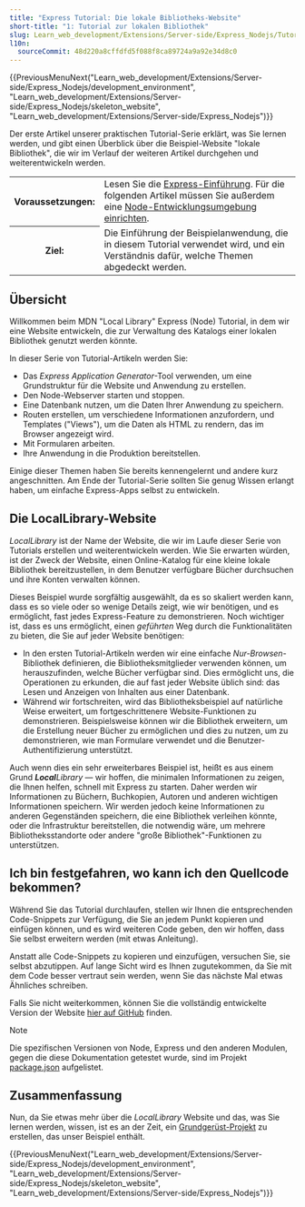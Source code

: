 ```yaml
---
title: "Express Tutorial: Die lokale Bibliotheks-Website"
short-title: "1: Tutorial zur lokalen Bibliothek"
slug: Learn_web_development/Extensions/Server-side/Express_Nodejs/Tutorial_local_library_website
l10n:
  sourceCommit: 48d220a8cffdfd5f088f8ca89724a9a92e34d8c0
---
```


{{PreviousMenuNext("Learn_web_development/Extensions/Server-side/Express_Nodejs/development_environment", "Learn_web_development/Extensions/Server-side/Express_Nodejs/skeleton_website", "Learn_web_development/Extensions/Server-side/Express_Nodejs")}}

Der erste Artikel unserer praktischen Tutorial-Serie erklärt, was Sie lernen werden, und gibt einen Überblick über die Beispiel-Website "lokale Bibliothek", die wir im Verlauf der weiteren Artikel durchgehen und weiterentwickeln werden.

<table>
  <tbody>
    <tr>
      <th scope="row">Voraussetzungen:</th>
      <td>
        Lesen Sie die <a href="/de/docs/Learn_web_development/Extensions/Server-side/Express_Nodejs/Introduction">Express-Einführung</a>.
        Für die folgenden Artikel müssen Sie außerdem eine <a href="/de/docs/Learn_web_development/Extensions/Server-side/Express_Nodejs/development_environment">Node-Entwicklungsumgebung einrichten</a>.
      </td>
    </tr>
    <tr>
      <th scope="row">Ziel:</th>
      <td>
        Die Einführung der Beispielanwendung, die in diesem Tutorial verwendet wird, und ein Verständnis dafür, welche Themen abgedeckt werden.
      </td>
    </tr>
  </tbody>
</table>

## Übersicht

Willkommen beim MDN "Local Library" Express (Node) Tutorial, in dem wir eine Website entwickeln, die zur Verwaltung des Katalogs einer lokalen Bibliothek genutzt werden könnte.

In dieser Serie von Tutorial-Artikeln werden Sie:

- Das _Express Application Generator_-Tool verwenden, um eine Grundstruktur für die Website und Anwendung zu erstellen.
- Den Node-Webserver starten und stoppen.
- Eine Datenbank nutzen, um die Daten Ihrer Anwendung zu speichern.
- Routen erstellen, um verschiedene Informationen anzufordern, und Templates ("Views"), um die Daten als HTML zu rendern, das im Browser angezeigt wird.
- Mit Formularen arbeiten.
- Ihre Anwendung in die Produktion bereitstellen.

Einige dieser Themen haben Sie bereits kennengelernt und andere kurz angeschnitten. Am Ende der Tutorial-Serie sollten Sie genug Wissen erlangt haben, um einfache Express-Apps selbst zu entwickeln.

## Die LocalLibrary-Website

_LocalLibrary_ ist der Name der Website, die wir im Laufe dieser Serie von Tutorials erstellen und weiterentwickeln werden. Wie Sie erwarten würden, ist der Zweck der Website, einen Online-Katalog für eine kleine lokale Bibliothek bereitzustellen, in dem Benutzer verfügbare Bücher durchsuchen und ihre Konten verwalten können.

Dieses Beispiel wurde sorgfältig ausgewählt, da es so skaliert werden kann, dass es so viele oder so wenige Details zeigt, wie wir benötigen, und es ermöglicht, fast jedes Express-Feature zu demonstrieren. Noch wichtiger ist, dass es uns ermöglicht, einen _geführten_ Weg durch die Funktionalitäten zu bieten, die Sie auf jeder Website benötigen:

- In den ersten Tutorial-Artikeln werden wir eine einfache _Nur-Browsen_-Bibliothek definieren, die Bibliotheksmitglieder verwenden können, um herauszufinden, welche Bücher verfügbar sind. Dies ermöglicht uns, die Operationen zu erkunden, die auf fast jeder Website üblich sind: das Lesen und Anzeigen von Inhalten aus einer Datenbank.
- Während wir fortschreiten, wird das Bibliotheksbeispiel auf natürliche Weise erweitert, um fortgeschrittenere Website-Funktionen zu demonstrieren. Beispielsweise können wir die Bibliothek erweitern, um die Erstellung neuer Bücher zu ermöglichen und dies zu nutzen, um zu demonstrieren, wie man Formulare verwendet und die Benutzer-Authentifizierung unterstützt.

Auch wenn dies ein sehr erweiterbares Beispiel ist, heißt es aus einem Grund _**Local**Library_ — wir hoffen, die minimalen Informationen zu zeigen, die Ihnen helfen, schnell mit Express zu starten. Daher werden wir Informationen zu Büchern, Buchkopien, Autoren und anderen wichtigen Informationen speichern. Wir werden jedoch keine Informationen zu anderen Gegenständen speichern, die eine Bibliothek verleihen könnte, oder die Infrastruktur bereitstellen, die notwendig wäre, um mehrere Bibliotheksstandorte oder andere "große Bibliothek"-Funktionen zu unterstützen.

## Ich bin festgefahren, wo kann ich den Quellcode bekommen?

Während Sie das Tutorial durchlaufen, stellen wir Ihnen die entsprechenden Code-Snippets zur Verfügung, die Sie an jedem Punkt kopieren und einfügen können, und es wird weiteren Code geben, den wir hoffen, dass Sie selbst erweitern werden (mit etwas Anleitung).

Anstatt alle Code-Snippets zu kopieren und einzufügen, versuchen Sie, sie selbst abzutippen. Auf lange Sicht wird es Ihnen zugutekommen, da Sie mit dem Code besser vertraut sein werden, wenn Sie das nächste Mal etwas Ähnliches schreiben.

Falls Sie nicht weiterkommen, können Sie die vollständig entwickelte Version der Website [hier auf GitHub](https://github.com/mdn/express-locallibrary-tutorial) finden.

> [!NOTE]
> Die spezifischen Versionen von Node, Express und den anderen Modulen, gegen die diese Dokumentation getestet wurde, sind im Projekt [package.json](https://github.com/mdn/express-locallibrary-tutorial/blob/main/package.json) aufgelistet.

## Zusammenfassung

Nun, da Sie etwas mehr über die _LocalLibrary_ Website und das, was Sie lernen werden, wissen, ist es an der Zeit, ein [Grundgerüst-Projekt](/de/docs/Learn_web_development/Extensions/Server-side/Express_Nodejs/skeleton_website) zu erstellen, das unser Beispiel enthält.

{{PreviousMenuNext("Learn_web_development/Extensions/Server-side/Express_Nodejs/development_environment", "Learn_web_development/Extensions/Server-side/Express_Nodejs/skeleton_website", "Learn_web_development/Extensions/Server-side/Express_Nodejs")}}
